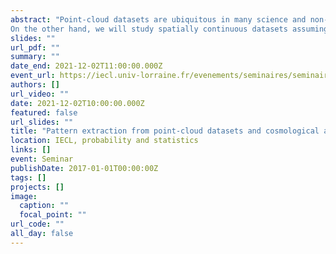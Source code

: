 ```yaml
---
abstract: "Point-cloud datasets are ubiquitous in many science and non-science fields. These data are usually coming along with unique patterns that some algorithms are meant to extract and that are linked with the underlying phenomenon that generated the data. In this presentation, motivated by cosmological problematics, we will focus on two kinds of spatially structured datasets. First, clustered-type patterns in which the datapoints are separated in the input space into multiple groups. We will show that the unsupervised clustering procedure performed with a Gaussian Mixture Model can be formulated in terms of a statistical physics optimisation problem. This formulation enables the unsupervised extraction of many key information about the dataset itself, like the number of clusters, their size and how they are embedded in space, particularly interesting for high-dimensional input spaces where visualisation is not possible.
On the other hand, we will study spatially continuous datasets assuming as standing on an underlying 1D structure that we aim to learn. To this end, we resort to a regularisation of the Gaussian Mixture Model in which a spatial graph is used as a prior to approximate the underlying 1D structure. The overall graph is efficiently learnt by means of the Expectation-Maximisation algorithm with guaranteed convergence and comes together with the learning of the local width of the structure. We then illustrate applications of the algorithm to model and identify the filamentary pattern drawn by the galaxy distribution of the Universe in cosmological datasets."
slides: ""
url_pdf: ""
summary: ""
date_end: 2021-12-02T11:00:00.000Z
event_url: https://iecl.univ-lorraine.fr/evenements/seminaires/seminaire-probabilites-et-statistique/
authors: []
url_video: ""
date: 2021-12-02T10:00:00.000Z
featured: false
url_slides: ""
title: "Pattern extraction from point-cloud datasets and cosmological applications"
location: IECL, probability and statistics
links: []
event: Seminar
publishDate: 2017-01-01T00:00:00Z
tags: []
projects: []
image:
  caption: ""
  focal_point: ""
url_code: ""
all_day: false
---
```

